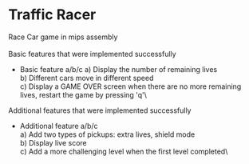 # Traffic Racer
Race Car game in mips assembly\
\
Basic features that were implemented successfully
- Basic feature a/b/c 
  a) Display the number of remaining lives\
  b) Different cars move in different speed\
  c) Display a GAME OVER screen when there are no more remaining lives, restart the game by pressing 'q'\

Additional features that were implemented successfully 
- Additional feature a/b/c\
  a) Add two types of pickups: extra lives, shield mode\
  b) Display live score\
  c) Add a more challenging level when the first level completed\
